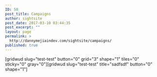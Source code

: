 ```yaml
---
ID: 58
post_title: Campaigns
author: sightsite
post_date: 2017-03-10 03:44:35
post_excerpt: ""
layout: page
permalink: >
  http://dannymejiaindev.com/sightsite/campaigns/
published: true
---
```

[gridwud slug="test-test" button="0" grid="3" shape="1" tiles="0" sticky="0" gray="0"][gridwud slug="test-test" title="sadfsdf" button="0" shape="1"]